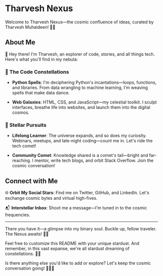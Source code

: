 <h1>Tharvesh Nexus</h1>

Welcome to Tharvesh Nexus—the cosmic confluence of ideas, curated by Tharvesh Muhaideen! 🚀✨

## About Me

👋 Hey there! I'm Tharvesh, an explorer of code, stories, and all things tech. Here's what you'll find in my nebula:

### 🌌 The Code Constellations

- **Python Spells**: I'm deciphering Python's incantations—loops, functions, and libraries. From data wrangling to machine learning, I'm weaving spells that make data dance.

- **Web Galaxies**: HTML, CSS, and JavaScript—my celestial toolkit. I sculpt interfaces, breathe life into websites, and launch them into the digital cosmos.

### 🌟 Stellar Pursuits

- **Lifelong Learner**: The universe expands, and so does my curiosity. Webinars, meetups, and late-night coding—count me in. Let's ride the tech comet!

- **Community Comet**: Knowledge shared is a comet's tail—bright and far-reaching. I mentor, write tech blogs, and orbit Stack Overflow. Join the cosmic conversation!

## Connect with Me

🌐 **Orbit My Social Stars**: Find me on Twitter, GitHub, and LinkedIn. Let's exchange cosmic bytes and virtual high-fives.

📬 **Interstellar Inbox**: Shoot me a message—I'm tuned in to the cosmic frequencies.

---

There you have it—a glimpse into my binary soul. Buckle up, fellow traveler. The Nexus awaits! 🌠🔗

Feel free to customize this README with your unique stardust. And remember, in this vast expanse, we're all stardust dreaming of constellations. 🌌✨

Is there anything else you'd like to add or explore? Let's keep the cosmic conversation going! 🚀👩‍💻
